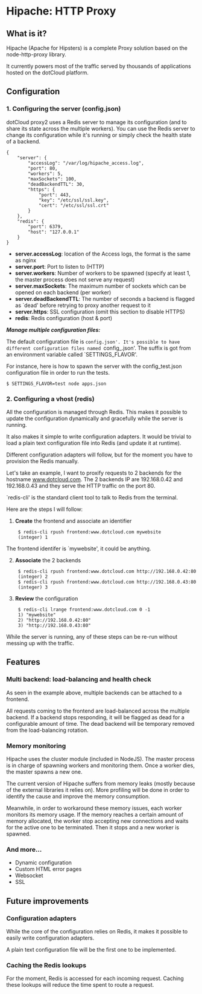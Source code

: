 Hipache: HTTP Proxy
===================

What is it?
-----------

Hipache (Apache for Hipsters) is a complete Proxy solution based on the
node-http-proxy library.

It currently powers most of the traffic served by thousands of applications
hosted on the dotCloud platform.

Configuration
-------------

### 1. Configuring the server (config.json)

dotCloud proxy2 uses a Redis server to manage its configuration (and to share
its state across the multiple workers). You can use the Redis server to change
its configuration while it's running or simply check the health state of a
backend.

    {
        "server": {
            "accessLog": "/var/log/hipache_access.log",
            "port": 80,
            "workers": 5,
            "maxSockets": 100,
            "deadBackendTTL": 30,
            "https": {
                "port": 443,
                "key": "/etc/ssl/ssl.key",
                "cert": "/etc/ssl/ssl.crt"
            }
        },
        "redis": {
            "port": 6379,
            "host": "127.0.0.1"
        }
    }

* __server.accessLog__: location of the Access logs, the format is the same as
nginx
* __server.port__: Port to listen to (HTTP)
* __server.workers__: Number of workers to be spawned (specify at least 1, the
master process does not serve any request)
* __server.maxSockets__: The maximum number of sockets which can be opened on
each backend (per worker)
* __server.deadBackendTTL__: The number of seconds a backend is flagged as
`dead' before retrying to proxy another request to it
* __server.https__: SSL configuration (omit this section to disable HTTPS)
* __redis__: Redis configuration (host & port)

___Manage multiple configuration files:___

The default configuration file is `config.json'. It's possible to have
different configuration files named `config_<suffix>.json'. The suffix is got
from an environment variable called `SETTINGS_FLAVOR'.

For instance, here is how to spawn the server with the config_test.json
configuration file in order to run the tests.

    $ SETTINGS_FLAVOR=test node apps.json


### 2. Configuring a vhost (redis)

All the configuration is managed through Redis. This makes it possible to
update the configuration dynamically and gracefully while the server is
running.

It also makes it simple to write configuration adapters. It would be trivial
to load a plain text configuration file into Redis (and update it at runtime).

Different configuration adapters will follow, but for the moment you have to
provision the Redis manually.

Let's take an example, I want to proxify requests to 2 backends for the
hostname www.dotcloud.com. The 2 backends IP are 192.168.0.42 and 192.168.0.43
and they serve the HTTP traffic on the port 80.

`redis-cli' is the standard client tool to talk to Redis from the terminal.

Here are the steps I will follow:

1. __Create__ the frontend and associate an identifier

        $ redis-cli rpush frontend:www.dotcloud.com mywebsite
        (integer) 1

The frontend identifer is `mywebsite', it could be anything.

2. __Associate__ the 2 backends

        $ redis-cli rpush frontend:www.dotcloud.com http://192.168.0.42:80
        (integer) 2
        $ redis-cli rpush frontend:www.dotcloud.com http://192.168.0.43:80
        (integer) 3

3. __Review__ the configuration

        $ redis-cli lrange frontend:www.dotcloud.com 0 -1
        1) "mywebsite"
        2) "http://192.168.0.42:80"
        3) "http://192.168.0.43:80"

While the server is running, any of these steps can be re-run without messing
up with the traffic.


Features
--------

### Multi backend: load-balancing and health check

As seen in the example above, multiple backends can be attached to a frontend.

All requests coming to the frontend are load-balanced across the multiple
backend. If a backend stops responding, it will be flagged as dead for a
configurable amount of time. The dead backend will be temporary removed from
the load-balancing rotation.

### Memory monitoring

Hipache uses the cluster module (included in NodeJS). The master process is in
charge of spawning workers and monitoring them. Once a worker dies, the master
spawns a new one.

The current version of Hipache suffers from memory leaks (mostly because of
the external libraries it relies on). More profiling will be done in order to
identify the cause and improve the memory consumption.

Meanwhile, in order to workaround these memory issues, each worker monitors its
memory usage. If the memory reaches a certain amount of memory allocated, the
worker stop accepting new connections and waits for the active one to be
terminated. Then it stops and a new worker is spawned.

### And more...

* Dynamic configuration
* Custom HTML error pages
* Websocket
* SSL


Future improvements
-------------------

### Configuration adapters

While the core of the configuration relies on Redis, it makes it possible to
easily write configuration adapters.

A plain text configuration file will be the first one to be implemented.

### Caching the Redis lookups

For the moment, Redis is accessed for each incoming request. Caching these
lookups will reduce the time spent to route a request.

